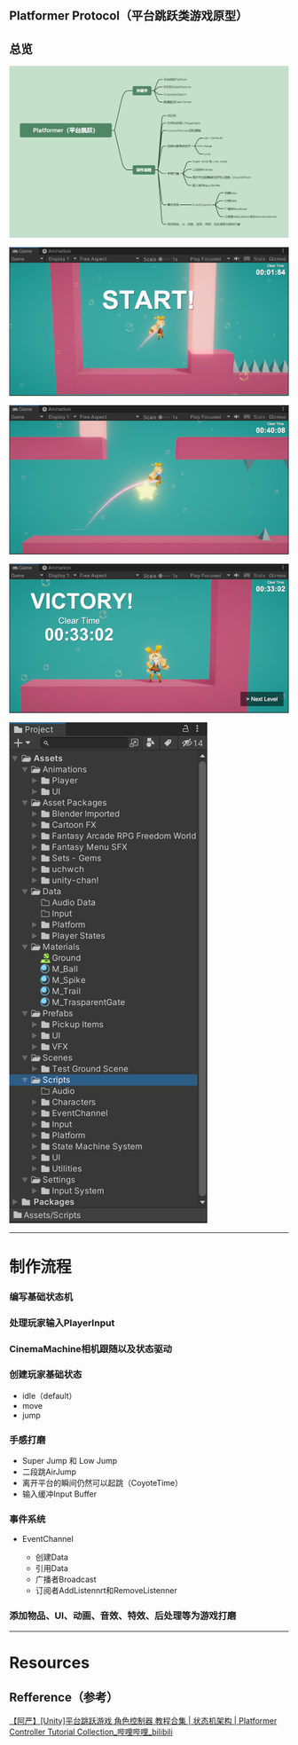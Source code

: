 ## Platformer Protocol（平台跳跃类游戏原型）

## 总览

![](./Previews/Platformer（平台跳跃）.png)

![levelstart](./Previews/LevelStart.png)

![gameplay](./Previews/GamePlay.png)

![](./Previews/LevelClear.png)

![project](./Previews/PlatformerProject.png)

---

# 制作流程

### 编写基础状态机

### 处理玩家输入PlayerInput

### CinemaMachine相机跟随以及状态驱动

### 创建玩家基础状态

- idle（default）
- move
- jump

### 手感打磨

- Super Jump 和 Low Jump
- 二段跳AirJump
- 离开平台的瞬间仍然可以起跳（CoyoteTime）
- 输入缓冲Input Buffer

### 事件系统

- EventChannel
  
  - 创建Data
  - 引用Data
  - 广播者Broadcast
  - 订阅者AddListennrt和RemoveListenner

### 添加物品、UI、动画、音效、特效、后处理等为游戏打磨

---

# Resources

## Refference（参考）

[【阿严】[Unity]平台跳跃游戏 角色控制器 教程合集 | 状态机架构 | Platformer Controller Tutorial Collection_哔哩哔哩_bilibili](https://www.bilibili.com/video/BV1a14y1a72w/?spm_id_from=333.788&vd_source=56e8fdea1840126840d1260a558908b9)
